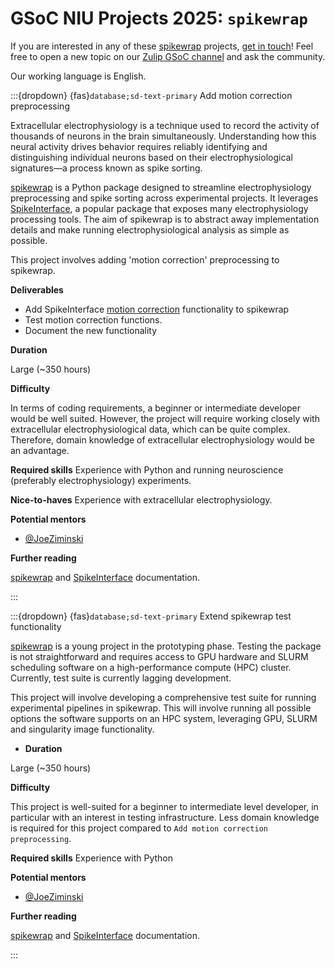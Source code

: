 # GSoC NIU Projects 2025: `spikewrap`

If you are interested in any of these [spikewrap](https://github.com/neuroinformatics-unit/spikewrap) projects, 
[get in touch](https://spikewrap.neuroinformatics.dev/community/index.html)! 
Feel free to open a new topic on our [Zulip GSoC channel](https://neuroinformatics.zulipchat.com/#narrow/channel/487898-GSoC) and ask the community.

Our working language is English.


<!-- ------------------------------ -->
:::{dropdown} {fas}`database;sd-text-primary` Add motion correction preprocessing

Extracellular electrophysiology is a technique used to record the activity of thousands of neurons in the brain simultaneously. 
Understanding how this neural activity drives behavior requires reliably identifying and distinguishing individual neurons 
based on their electrophysiological signatures—a process known as spike sorting.

[spikewrap](https://spikewrap.neuroinformatics.dev/)  is a Python package designed to streamline electrophysiology 
preprocessing and spike sorting across experimental projects. It leverages
[SpikeInterface](https://spikeinterface.readthedocs.io/en/latest/index.html), a popular package that exposes many electrophysiology processing tools.
The aim of spikewrap is to abstract away implementation details and make running electrophysiological analysis as simple as possible.

This project involves adding 'motion correction' preprocessing to spikewrap.

**Deliverables**
<!-- Goals, or expected status after Community Bonding Period, Start of Coding, End of Coding. Stretch goals? -->
- Add SpikeInterface [motion correction](https://spikeinterface.readthedocs.io/en/latest/modules/motion_correction.html) functionality to spikewrap
- Test motion correction functions.
- Document the new functionality

**Duration**
<!-- Small (~90 hours), Medium (~175 hours) or Large (~350 hours)  -->
Large (~350 hours)


**Difficulty**
<!-- Is this project geared more toward a student level or a more advanced developer level? -->
In terms of coding requirements, a beginner or intermediate developer would be well suited.
However, the project will require working closely with extracellular electrophysiological data,
which can be quite complex. Therefore, domain knowledge of extracellular electrophysiology would be an advantage.


**Required skills**
Experience with Python and running neuroscience (preferably electrophysiology) experiments.

**Nice-to-haves**
Experience with extracellular electrophysiology.

**Potential mentors**
- [@JoeZiminski](https://github.com/JoeZiminski)

**Further reading**
<!-- The best pages include links to more detailed descriptions and related materials for each project. They might even include actual use cases! -->

[spikewrap](https://spikewrap.neuroinformatics.dev/) and [SpikeInterface](https://spikeinterface.readthedocs.io/en/latest/index.html) documentation.

:::


<!-- ------------------------------ -->
:::{dropdown} {fas}`database;sd-text-primary` Extend spikewrap test functionality

[spikewrap](https://spikewrap.neuroinformatics.dev/) is a young project in the prototyping phase.
Testing the package is not straightforward and requires access to GPU hardware and SLURM scheduling software
on a high-performance compute (HPC) cluster. Currently, test suite is currently lagging development.

This project will involve developing a comprehensive test suite for running experimental pipelines in spikewrap.
This will involve running all possible options the software supports on an HPC system, leveraging GPU, SLURM and 
singularity image functionality.

- **Duration**
<!-- Small (~90 hours), Medium (~175 hours) or Large (~350 hours)  -->
Large (~350 hours)

**Difficulty**
<!-- Is this project geared more toward a student level or a more advanced developer level? -->
This project is well-suited for a beginner to intermediate level developer, in particular with an interest
in testing infrastructure. Less domain knowledge is required for this project compared to `Add motion correction preprocessing`.


**Required skills**
Experience with Python

**Potential mentors**
- [@JoeZiminski](https://github.com/JoeZiminski)

**Further reading**
<!-- The best pages include links to more detailed descriptions and related materials for each project. They might even include actual use cases! -->

[spikewrap](https://spikewrap.neuroinformatics.dev/) and [SpikeInterface](https://spikeinterface.readthedocs.io/en/latest/index.html) documentation.

:::
